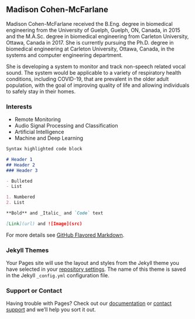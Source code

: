 ## Madison Cohen-McFarlane

Madison Cohen-McFarlane received the B.Eng. degree in biomedical engineering from the University of Guelph, Guelph, ON, Canada, in 2015 and the M.A.Sc. degree in biomedical engineering from Carleton University, Ottawa, Canada in 2017. She is currently pursuing the Ph.D. degree in biomedical engineering at Carleton University, Ottawa, Canada, in the systems and computer engineering department.

She is developing a system to monitor and track non-speech related vocal sound. The system would be applicable to a variety of respiratory health conditions, including COVID-19, that are prevalent in the older adult population, with the goal of improving quality of life and allowing individuals to safely stay in their homes.

### Interests
- Remote Monitoring
- Audio Signal Processing and Classification
- Artificial Intelligence
- Machine and Deep Learning

```markdown
Syntax highlighted code block

# Header 1
## Header 2
### Header 3

- Bulleted
- List

1. Numbered
2. List

**Bold** and _Italic_ and `Code` text

[Link](url) and ![Image](src)
```

For more details see [GitHub Flavored Markdown](https://guides.github.com/features/mastering-markdown/).

### Jekyll Themes

Your Pages site will use the layout and styles from the Jekyll theme you have selected in your [repository settings](https://github.com/madscm/madscm.github.io/settings). The name of this theme is saved in the Jekyll `_config.yml` configuration file.

### Support or Contact

Having trouble with Pages? Check out our [documentation](https://docs.github.com/categories/github-pages-basics/) or [contact support](https://github.com/contact) and we’ll help you sort it out.
